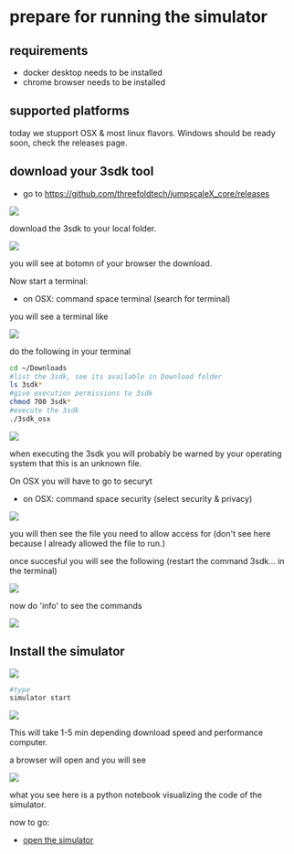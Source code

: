 # prepare for running the simulator

## requirements

- docker desktop needs to be installed
- chrome browser needs to be installed

## supported platforms

today we stupport OSX & most linux flavors.
Windows should be ready soon, check the releases page.

## download your 3sdk tool

- go to https://github.com/threefoldtech/jumpscaleX_core/releases

![](download_3sdk.png)

download the 3sdk to your local folder.

![](downloaded.png)

you will see at botomn of your browser the download.

Now start a terminal:

- on OSX: command space terminal (search for terminal)

you will see a terminal like 

![](terminal.png)

do the following in your terminal

```bash
cd ~/Downloads
#list the 3sdk, see its available in Download folder
ls 3sdk*
#give execution permissions to 3sdk
chmod 700 3sdk*
#execute the 3sdk
./3sdk_osx
```

![](dir.png)

when executing the 3sdk you will probably be warned by your operating system that this is an unknown file.

On OSX you will have to go to securyt

- on OSX: command space security  (select security & privacy)

![](security_privacy.png)

you will then see the file you need to allow access for (don't see here because I already allowed the file to run.)

once succesful you will see the following (restart the command 3sdk... in the terminal)

![](3sdk1.png)

now do 'info' to see the commands

![](3sdk2.png)

## Install the simulator

![](install_cmd_3sdk.png)

```bash
#type
simulator start 
```

![](simulator_installing.png)

This will take 1-5 min depending download speed and performance computer.

a browser will open and you will see

![](open_simulator.png)

what you see here is a python notebook visualizing the code of the simulator.

now to go:

- [open the simulator](simulator_open.md)
